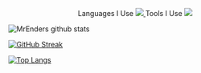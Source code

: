 <p align="center">
  Languages I Use
  <a href="https://skillicons.dev">
    <img src="https://skillicons.dev/icons?i=nim,py,js,linux,bash,arduino,godot,powershell" />
  </a>
  Tools I Use
  <a href="https://skillicons.dev">
    <img src="https://skillicons.dev/icons?i=ai,vscode,flask,linux,godot" />
  </a>
</p>

![MrEnders github stats](https://github-readme-stats.vercel.app/api?username=MrEnder0)

[![GitHub Streak](https://github-readme-streak-stats.herokuapp.com/?user=MrEnder0)](https://git.io/streak-stats)

[![Top Langs](https://github-readme-stats.vercel.app/api/top-langs/?username=MrEnder0&layout=compact)](https://github.com/MrEnder0/github-readme-stats)
